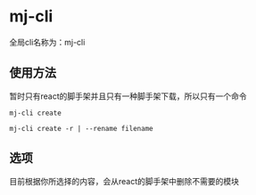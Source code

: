 # mj-cli

全局cli名称为：mj-cli

## 使用方法

暂时只有react的脚手架并且只有一种脚手架下载，所以只有一个命令

`mj-cli create`

`mj-cli create -r | --rename filename`

## 选项

目前根据你所选择的内容，会从react的脚手架中删除不需要的模块
